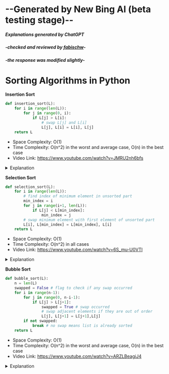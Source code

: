# --Generated by New Bing AI (beta testing stage)--
##### Explanations generated by ChatGPT
##### -checked and reviewed by [fabischw](https://github.com/fabischw)-
##### -the response was modified slightly-



# Sorting Algorithms in Python

**Insertion Sort**
```python
def insertion_sort(L):
    for i in range(len(L)):
        for j in range(0, i):
            if L[j] > L[i]:
                # swap L[j] and L[i]
                L[j], L[i] = L[i], L[j]
    return L
```

- Space Complexity: O(1)
- Time Complexity: O(n^2) in the worst and average case, O(n) in the best case
- Video Link: https://www.youtube.com/watch?v=JMRU2nh6bfs

<details>
<summary>Explanation</summary>

1. The input is a list of elements, L.
2. The outer loop runs len(L) times, as each iteration inserts one element into the sorted part of the list.
3. In each iteration, the variable i is the index of the element to be inserted into the sorted part of the list.
4. The inner loop runs from 0 to i-1, as these are the indices of the elements in the sorted part of the list that are potentially greater than L[i].
5. If the element at index j is greater than the element at index i, the elements are swapped so that L[i] is inserted into its proper position in the sorted part of the list.
7. After the inner loop completes, the first i+1 elements of the list are sorted.
8. The sorted list is returned.

</details>




**Selection Sort**
```python
def selection_sort(L):
    for i in range(len(L)):
        # find index of minimum element in unsorted part
        min_index = i
        for j in range(i+1, len(L)):
            if L[j] < L[min_index]:
                min_index = j
        # swap minimum element with first element of unsorted part
        L[i], L[min_index] = L[min_index], L[i]
    return L
```

- Space Complexity: O(1)
- Time Complexity: O(n^2) in all cases
- Video Link: https://www.youtube.com/watch?v=6S_mu-U0VTI

<details>
<summary>Explanation</summary>

1. The input is a list of elements, L.
2. The outer loop runs len(L) times, as each iteration selects the minimum element from the unsorted part of the list and places it at the beginning.
3. In each iteration, the variable min_index is set to i, which is the index of the first element in the unsorted part of the list.
4. The inner loop runs from i+1 to len(L), as the first i elements are already sorted.
5. If the element at index j is less than the element at index min_index, the variable min_index is set to j.
6. After the inner loop completes, the minimum element in the unsorted part of the list is at index min_index.
7. The minimum element is swapped with the first element in the unsorted part of the list, which is at index i.
8. The sorted list is returned.

</details>




**Bubble Sort**
```python
def bubble_sort(L):
    n = len(L)
    swapped = False # flag to check if any swap occurred
    for i in range(n-1):
        for j in range(0, n-i-1):
            if L[j] > L[j+1]:
                swapped = True # swap occurred
                # swap adjacent elements if they are out of order
                L[j], L[j+1] = L[j+1],L[j]
        if not swapped:
            break # no swap means list is already sorted
    return L
```

- Space Complexity: O(1)
- Time Complexity: O(n^2) in the worst and average case, O(n) in the best case
- Video Link: https://www.youtube.com/watch?v=ARZLBeagiJ4

<details>
<summary>Explanation</summary>

1. The input is a list of elements, L.
2. The length of the list is stored in the variable n.
3. A flag, swapped, is initialized to False.
4. The outer loop runs n-1 times, as each iteration moves the largest unsorted element to the end of the list.
5. The inner loop runs from the beginning of the list to n-i-1, as the last i elements are already sorted.
6. If the element at index j is greater than the element at index j+1, the elements are swapped and swapped is set to True.
7. After the inner loop completes, if swapped is still False, it means that the list is already sorted and the algorithm terminates early.
8. The sorted list is returned.

</details>




